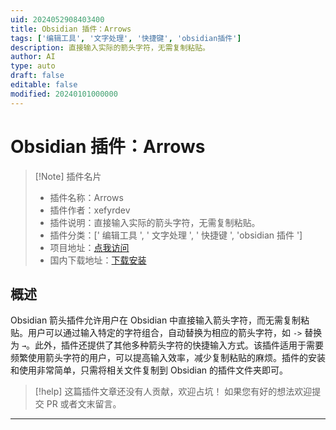 ```yaml
---
uid: 2024052908403400
title: Obsidian 插件：Arrows
tags: ['编辑工具', '文字处理', '快捷键', 'obsidian插件']
description: 直接输入实际的箭头字符，无需复制粘贴。
author: AI
type: auto
draft: false
editable: false
modified: 20240101000000
---
```


# Obsidian 插件：Arrows

> [!Note] 插件名片
> - 插件名称：Arrows
> - 插件作者：xefyrdev
> - 插件说明：直接输入实际的箭头字符，无需复制粘贴。
> - 插件分类：[' 编辑工具 ', ' 文字处理 ', ' 快捷键 ', 'obsidian 插件 ']
> - 项目地址：[点我访问](https://github.com/xefyrdev/obsidian-arrows)
> - 国内下载地址：[下载安装](https://pkmer.cn/products/plugin/pluginMarket/?arrows)

## 概述

Obsidian 箭头插件允许用户在 Obsidian 中直接输入箭头字符，而无需复制粘贴。用户可以通过输入特定的字符组合，自动替换为相应的箭头字符，如 `->` 替换为 `→`。此外，插件还提供了其他多种箭头字符的快捷输入方式。该插件适用于需要频繁使用箭头字符的用户，可以提高输入效率，减少复制粘贴的麻烦。插件的安装和使用非常简单，只需将相关文件复制到 Obsidian 的插件文件夹即可。

> [!help]
> 这篇插件文章还没有人贡献，欢迎占坑！
> 如果您有好的想法欢迎提交 PR 或者文末留言。

---



